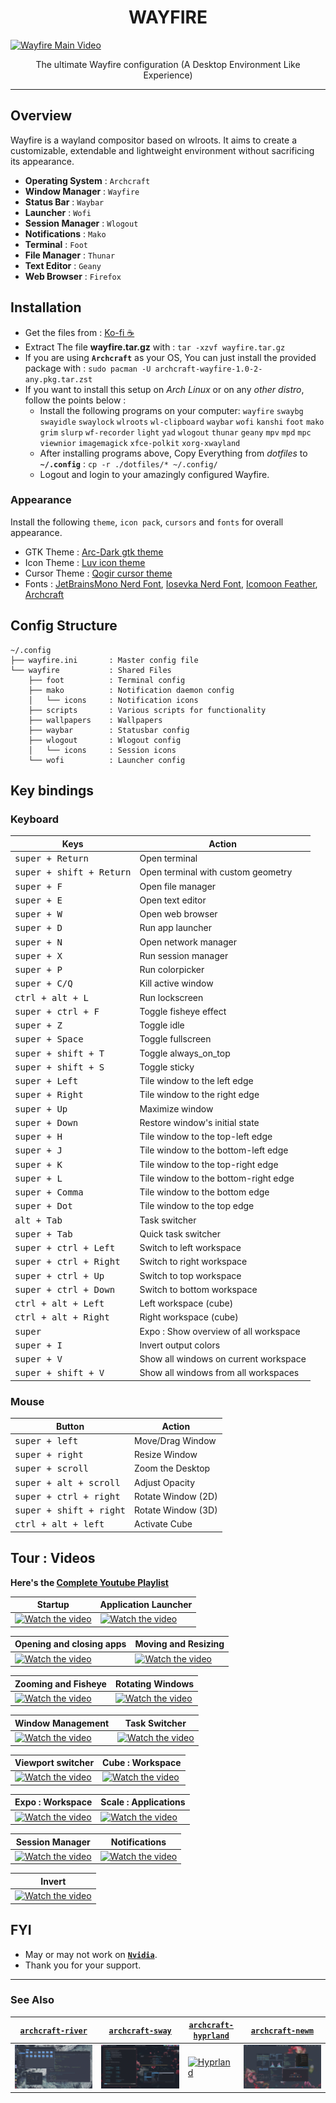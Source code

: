 <h1 align="center">WAYFIRE</h1>

[![Wayfire Main Video](screenshot.png)](https://youtu.be/PXEerGOE8hc)

<p align="center">The ultimate Wayfire configuration (A Desktop Environment Like Experience)</p>

---

## Overview

Wayfire is a wayland compositor based on wlroots. It aims to create a customizable, extendable and lightweight environment without sacrificing its appearance.

- **Operating System** : `Archcraft`
- **Window Manager** : `Wayfire`
- **Status Bar** : `Waybar`
- **Launcher** : `Wofi`
- **Session Manager** : `Wlogout`
- **Notifications** : `Mako`
- **Terminal** : `Foot`
- **File Manager** : `Thunar`
- **Text Editor** : `Geany`
- **Web Browser** : `Firefox`

## Installation
- Get the files from : [Ko-fi :coffee:](https://ko-fi.com/s/f379e986f4)
- Extract The file **wayfire.tar.gz** with : `tar -xzvf wayfire.tar.gz`
- If you are using **`Archcraft`** as your OS, You can just install the provided package with : `sudo pacman -U archcraft-wayfire-1.0-2-any.pkg.tar.zst`
- If you want to install this setup on _Arch Linux_ or on any _other distro_, follow the points below :
  - Install the following programs on your computer: `wayfire` `swaybg` `swayidle` `swaylock` `wlroots` `wl-clipboard` `waybar` `wofi`  `kanshi` `foot` `mako` `grim` `slurp` `wf-recorder` `light` `yad` `wlogout` `thunar` `geany` `mpv` `mpd` `mpc` `viewnior` `imagemagick` `xfce-polkit` `xorg-xwayland`
  - After installing programs above, Copy Everything from _dotfiles_ to **`~/.config`** : `cp -r ./dotfiles/* ~/.config/` 
  - Logout and login to your amazingly configured Wayfire.

### Appearance

Install the following `theme`, `icon pack`, `cursors` and `fonts` for overall appearance.

- GTK Theme : [Arc-Dark gtk theme](https://github.com/horst3180/arc-theme)
- Icon Theme : [Luv icon theme](https://github.com/Nitrux/luv-icon-theme)
- Cursor Theme : [Qogir cursor theme](https://www.gnome-look.org/p/1366182/)
- Fonts : [JetBrainsMono Nerd Font](https://github.com/ryanoasis/nerd-fonts/releases/download/v2.1.0/JetBrainsMono.zip), [Iosevka Nerd Font](https://github.com/ryanoasis/nerd-fonts/releases/download/v2.1.0/Iosevka.zip), [Icomoon Feather](https://github.com/archcraft-os/archcraft-packages/blob/main/archcraft-fonts/files/icon-fonts/Icomoon-Feather.ttf), [Archcraft](https://github.com/archcraft-os/archcraft-packages/blob/main/archcraft-fonts/files/icon-fonts/archcraft.ttf)

## Config Structure
```
~/.config
├── wayfire.ini       : Master config file
└── wayfire           : Shared Files
    ├── foot          : Terminal config
    ├── mako          : Notification daemon config
    │   └── icons     : Notification icons
    ├── scripts       : Various scripts for functionality
    ├── wallpapers    : Wallpapers
    ├── waybar        : Statusbar config
    ├── wlogout       : Wlogout config
    │   └── icons     : Session icons
    └── wofi          : Launcher config
```

## Key bindings

### Keyboard
| Keys | Action |
| --- | --- |
| <kbd>super + Return</kbd> | Open terminal |
| <kbd>super + shift + Return</kbd> | Open terminal with custom geometry |
| <kbd>super + F</kbd> | Open file manager |
| <kbd>super + E</kbd> | Open text editor |
| <kbd>super + W</kbd> | Open web browser|
| <kbd>super + D</kbd> | Run app launcher |
| <kbd>super + N</kbd> | Open network manager |
| <kbd>super + X</kbd> | Run session manager |
| <kbd>super + P</kbd> | Run colorpicker |
| <kbd>super + C/Q</kbd> | Kill active window |
| <kbd>ctrl + alt + L</kbd> | Run lockscreen |
| <kbd>super + ctrl + F</kbd> | Toggle fisheye effect |
| <kbd>super + Z</kbd> | Toggle idle |
| <kbd>super + Space</kbd> | Toggle fullscreen |
| <kbd>super + shift + T</kbd> | Toggle always_on_top |
| <kbd>super + shift + S</kbd> | Toggle sticky|
| <kbd>super + Left</kbd> | Tile window to the left edge |
| <kbd>super + Right</kbd> | Tile window to the right edge |
| <kbd>super + Up</kbd> | Maximize window |
| <kbd>super + Down</kbd> | Restore window's initial state |
| <kbd>super + H</kbd> | Tile window to the top-left edge |
| <kbd>super + J</kbd> | Tile window to the bottom-left edge |
| <kbd>super + K</kbd> | Tile window to the top-right edge |
| <kbd>super + L</kbd> | Tile window to the bottom-right edge |
| <kbd>super + Comma</kbd> | Tile window to the bottom edge |
| <kbd>super + Dot</kbd> | Tile window to the top edge |
| <kbd>alt + Tab</kbd> | Task switcher |
| <kbd>super + Tab</kbd> | Quick task switcher |
| <kbd>super + ctrl + Left</kbd> | Switch to left workspace |
| <kbd>super + ctrl + Right</kbd> | Switch to right workspace |
| <kbd>super + ctrl + Up</kbd> | Switch to top workspace |
| <kbd>super + ctrl + Down</kbd> | Switch to bottom workspace |
| <kbd>ctrl + alt + Left</kbd> | Left workspace (cube) |
| <kbd>ctrl + alt + Right</kbd> | Right workspace (cube) |
| <kbd>super</kbd> | Expo : Show overview of all workspace |
| <kbd>super + I</kbd> | Invert output colors |
| <kbd>super + V</kbd> | Show all windows on current workspace |
| <kbd>super + shift + V</kbd> | Show all windows from all workspaces |

### Mouse
| Button | Action |
| --- | --- |
| <kbd>super + left</kbd> | Move/Drag Window |
| <kbd>super + right</kbd> | Resize Window |
| <kbd>super + scroll</kbd> | Zoom the Desktop |
| <kbd>super + alt + scroll</kbd> | Adjust Opacity |
| <kbd>super + ctrl + right</kbd> | Rotate Window (2D) |
| <kbd>super + shift + right</kbd> | Rotate Window (3D) |
| <kbd>ctrl + alt + left</kbd> | Activate Cube |

## Tour : Videos

**Here's the [Complete Youtube Playlist](https://youtube.com/playlist?list=PLXH9dADRlWHYk_5Boqiu7L3HcLVC83TWU)**

| Startup | Application Launcher |
| --- | --- |
|[![Watch the video](https://img.youtube.com/vi/rb7esBfdYvA/mqdefault.jpg)](https://youtu.be/rb7esBfdYvA)|[![Watch the video](https://img.youtube.com/vi/3KT9lZd6tuQ/mqdefault.jpg)](https://youtu.be/3KT9lZd6tuQ)|

| Opening and closing apps | Moving and Resizing |
| --- | --- |
|[![Watch the video](https://img.youtube.com/vi/qdLq9SHcKuA/mqdefault.jpg)](https://youtu.be/qdLq9SHcKuA)|[![Watch the video](https://img.youtube.com/vi/Bt9uFceTRVw/mqdefault.jpg)](https://youtu.be/Bt9uFceTRVw)|

| Zooming and Fisheye | Rotating Windows |
| --- | --- |
|[![Watch the video](https://img.youtube.com/vi/D8prWw1av2Q/mqdefault.jpg)](https://youtu.be/D8prWw1av2Q)|[![Watch the video](https://img.youtube.com/vi/Bv7Zx-BDC7M/mqdefault.jpg)](https://youtu.be/Bv7Zx-BDC7M)|

| Window Management | Task Switcher |
| --- | --- |
|[![Watch the video](https://img.youtube.com/vi/qRJ2IG_UqV8/mqdefault.jpg)](https://youtu.be/qRJ2IG_UqV8)|[![Watch the video](https://img.youtube.com/vi/SbvYeLsk4o0/mqdefault.jpg)](https://youtu.be/SbvYeLsk4o0)|

| Viewport switcher | Cube : Workspace |
| --- | --- |
|[![Watch the video](https://img.youtube.com/vi/wUHCLc_o1r0/mqdefault.jpg)](https://youtu.be/wUHCLc_o1r0)|[![Watch the video](https://img.youtube.com/vi/z4jJZMc4rZc/mqdefault.jpg)](https://youtu.be/z4jJZMc4rZc)|

| Expo : Workspace | Scale : Applications |
| --- | --- |
|[![Watch the video](https://img.youtube.com/vi/P_3-DKxfzDY/mqdefault.jpg)](https://youtu.be/P_3-DKxfzDY)|[![Watch the video](https://img.youtube.com/vi/56nkD4zIj30/mqdefault.jpg)](https://youtu.be/56nkD4zIj30)|

| Session Manager | Notifications |
| --- | --- |
|[![Watch the video](https://img.youtube.com/vi/RxMXymcozXo/mqdefault.jpg)](https://youtu.be/RxMXymcozXo)|[![Watch the video](https://img.youtube.com/vi/7lVr7jjXXT4/mqdefault.jpg)](https://youtu.be/7lVr7jjXXT4)|

| Invert |
| --- |
|[![Watch the video](https://img.youtube.com/vi/LuBZHFAkWWo/mqdefault.jpg)](https://youtu.be/LuBZHFAkWWo)|

## FYI
- May or may not work on [**`Nvidia`**](https://wiki.archlinux.org/title/wayland#Requirements).
- Thank you for your support.

---

### See Also

| [**`archcraft-river`**](https://github.com/archcraft-os/archcraft-river) | [**`archcraft-sway`**](https://github.com/archcraft-os/archcraft-sway) | [**`archcraft-hyprland`**](https://github.com/archcraft-os/archcraft-hyprland) | [**`archcraft-newm`**](https://github.com/archcraft-os/archcraft-newm) |
| --- | --- | --- | --- |
|[![River](https://raw.githubusercontent.com/archcraft-os/archcraft-river/main/screenshots/River_4.png)](https://github.com/archcraft-os/archcraft-river)|[![Sway](https://raw.githubusercontent.com/archcraft-os/archcraft-sway/main/screenshots/sway_6.png)](https://github.com/archcraft-os/archcraft-sway)|[![Hyprland](https://raw.githubusercontent.com/archcraft-os/archcraft-hyprland/main/screenshots/dark/hypr_dark_2.png)](https://github.com/archcraft-os/archcraft-hyprland)| [![Newm](https://raw.githubusercontent.com/archcraft-os/archcraft-newm/main/screenshots/solid/newm_5.png)](https://github.com/archcraft-os/archcraft-newm)|
